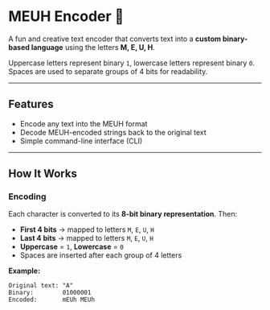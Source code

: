 # MEUH Encoder 🐄

A fun and creative text encoder that converts text into a **custom binary-based language** using the letters **M, E, U, H**.

Uppercase letters represent binary `1`, lowercase letters represent binary `0`. Spaces are used to separate groups of 4 bits for readability.

---

## Features

- Encode any text into the MEUH format
- Decode MEUH-encoded strings back to the original text
- Simple command-line interface (CLI)

---

## How It Works

### Encoding

Each character is converted to its **8-bit binary representation**. Then:

- **First 4 bits** → mapped to letters `M`, `E`, `U`, `H`  
- **Last 4 bits** → mapped to letters `M`, `E`, `U`, `H`  
- **Uppercase** = `1`, **Lowercase** = `0`  
- Spaces are inserted after each group of 4 letters  

**Example:**

```text
Original text: "A"
Binary:        01000001
Encoded:       mEUh MEUh
